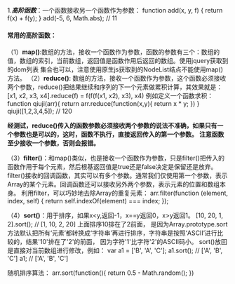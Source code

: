 1.***高阶函数***：一个函数接收另一个函数作为参数：
function add(x, y, f) {
    return f(x) + f(y);
}
add(-5, 6, Math.abs);  // 11

#### 常用的高阶函数：
（1）**map()**:数组的方法，接收一个函数作为参数，函数的参数有三个：数组的值，数组的索引，当前数组，返回值是函数作用后返回的数组。使用jquery获取到的dom列表
集合也可以，注意使用原生js获取到的NodeList结点不能使用map()方法。
（2）**reduce()**: 数组的方法，接收一个函数作为参数，这个函数必须接收两个参数，reduce()把结果继续和序列的下一个元素做累积计算，其效果就是：
[x1, x2, x3, x4].reduce(f) = f(f(f(x1, x2), x3), x4)
例如定义一个函数求积：
function qiuji(arr){
    return arr.reduce(function(x,y){
        return x * y;
    })
}
qiuji([1,2,3,4,5]); // 120

**经测试，reduce()传入的函数参数必须接收两个参数的说法不准确，如果只有一个参数也是可以的，这时，函数不执行，直接返回传入的第一个参数。**
**注意函数至少接收一个参数，否则会报错。**

（3）**filter()**：和map()类似，也是接收一个函数作为参数，只是filter()把传入的函数作用于每个元素，然后根基返回值是true还是false决定是保留还是放弃。
filter()接收的回调函数，其实可以有多个参数。通常我们仅使用第一个参数，表示Array的某个元素。回调函数还可以接收另外两个参数，表示元素的位置和数组本身。
利用filter，可以巧妙地去除Array的重复元素：
arr.filter(function (element, index, self) {
    return self.indexOf(element) === index;
});

（4）**sort()**：用于排序，如果x<y,返回-1，x==y返回0，x>y返回1。
[10, 20, 1, 2].sort(); // [1, 10, 2, 20]
上面排序10排在了2前面，
是因为Array.prototype.sort方法默认把所有‘元素’都转换成‘字符串’再进行排序，字符串是按照‘ASCII’进行比较的，结果'10'排在了'2'的前面，
因为字符'1'比字符'2'的ASCII码小。
sort()放回是直接对当前数组进行修改，例如：
var a1 = ['B', 'A', 'C'];
a1.sort();  // ['A', 'B', 'C']
a1; // ['A', 'B', 'C']

随机排序算法：
arr.sort(function(){
    return 0.5 - Math.random();
})
